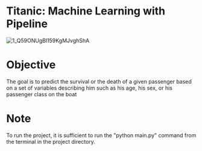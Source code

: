 # Titanic: Machine Learning with Pipeline 
![1_Q59ONUgBl159KgMJvghShA](https://user-images.githubusercontent.com/13394756/127170079-6451ee3e-e18a-47c5-bd14-a30d00304f6f.jpeg)
# Objective
The goal is to predict the survival or the death of a given passenger based on a set of variables describing him such as his age, his sex, or his passenger class on the boat
# Note
To run the project, it is sufficient to run the "python main.py" command from the terminal in the project directory.
